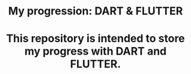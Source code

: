 <h1 align="center">My progression: DART & FLUTTER<h1>
  
<p align="center">This repository is intended to store my progress with DART and FLUTTER.<p>
